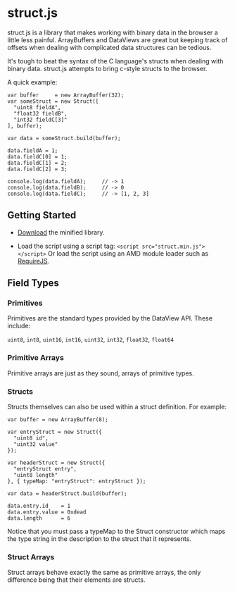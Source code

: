 struct.js
========

struct.js is a library that makes working with binary data in the browser a
little less painful. ArrayBuffers and DataViews are great but keeping track
of offsets when dealing with complicated data structures can be tedious.  

It's tough to beat the syntax of the C language's structs when dealing with
binary data. struct.js attempts to bring c-style structs to the browser.  

A quick example:  

    var buffer     = new ArrayBuffer(32);
    var someStruct = new Struct([
      "uint8 fieldA",
      "float32 fieldB",
      "int32 fieldC[3]"
    ], buffer);

    var data = someStruct.build(buffer);

    data.fieldA = 1;
    data.fieldC[0] = 1;
    data.fieldC[1] = 2;
    data.fieldC[2] = 3;

    console.log(data.fieldA);     // -> 1
    console.log(data.fieldB);     // -> 0
    console.log(data.fieldC);     // -> [1, 2, 3]


Getting Started
---------------

* [Download](http://structjs.jabnix.net/downloads/struct.min.js) the minified
library.

* Load the script using a script tag: `<script src="struct.min.js"></script>`
  Or load the script using an AMD module loader such as
  [RequireJS](http://requirejs.org).


Field Types
-----------


### Primitives

Primitives are the standard types provided by the DataView API. These include:  

`uint8`, `int8`, `uint16`, `int16`, `uint32`, `int32`, `float32`, `float64`


### Primitive Arrays

Primitive arrays are just as they sound, arrays of primitive types.


### Structs

Structs themselves can also be used within a struct definition. For example:  

    var buffer = new ArrayBuffer(8);

    var entryStruct = new Struct({
      "uint8 id",
      "uint32 value"
    });

    var headerStruct = new Struct({
      "entryStruct entry",
      "uint8 length"
    }, { typeMap: "entryStruct": entryStruct });

    var data = headerStruct.build(buffer);

    data.entry.id    = 1
    data.entry.value = 0xdead
    data.length      = 6

Notice that you must pass a typeMap to the Struct constructor which maps the
type string in the description to the struct that it represents.


### Struct Arrays

Struct arrays behave exactly the same as primitive arrays, the only difference
being that their elements are structs.
